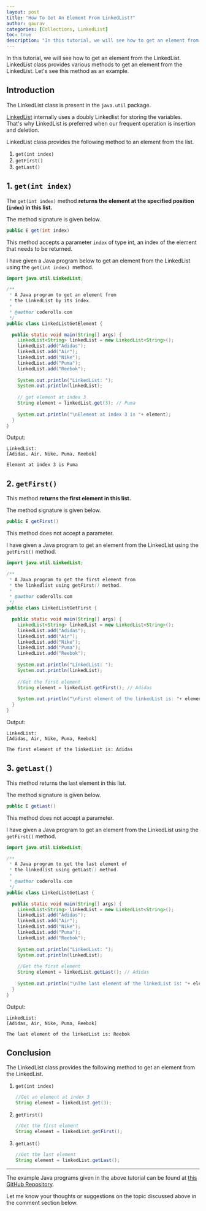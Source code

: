 ```yaml
---
layout: post
title: "How To Get An Element From LinkedList?"
author: gaurav
categories: [Collections, LinkedList]
toc: true
description: "In this tutorial, we will see how to get an element from the LinkedList. LinkedList class provides various methods to get an element from the LinkedList. Let's see this method with an example."
---
```


In this tutorial, we will see how to get an element from the LinkedList. LinkedList class provides various methods to get an element from the LinkedList. Let's see this method as an example.

## Introduction

The LinkedList class is present in the `java.util` package.

[LinkedList](https:/coderolls.com/linkedlist-in-java/) internally uses a doubly Linkedlist for storing the variables. That's why LinkedList is preferred when our frequent operation is insertion and deletion.

LinkedList class provides the following method to an element from the list.

1. `get(int index)`
2. `getFirst()`
3. `getLast()`

## 1. `get(int index)`

The `get(int index)` method **returns the element at the specified position (`index`) in this list.**

The method signature is given below.

```java
public E get(int index)
```

This method accepts a parameter `index` of type int, an index of the element that needs to be returned.

I have given a Java program below to get an element from the LinkedList using the `get(int index) `method.

```java
import java.util.LinkedList;

/**
 * A Java program to get an element from
 * the LinkedList by its index.
 * 
 * @author coderolls.com
 */
public class LinkedListGetElement {

  public static void main(String[] args) {
    LinkedList<String> linkedList = new LinkedList<String>();
    linkedList.add("Adidas");
    linkedList.add("Air");
    linkedList.add("Nike");
    linkedList.add("Puma");
    linkedList.add("Reebok");
    
    System.out.println("LinkedList: ");
    System.out.println(linkedList);
    
    // get element at index 3
    String element = linkedList.get(3); // Puma
    
    System.out.println("\nElement at index 3 is "+ element);
  }
}
```

Output:

```
LinkedList: 
[Adidas, Air, Nike, Puma, Reebok]

Element at index 3 is Puma
```

## 2. `getFirst()`

This method **returns the first element in this list.**

The method signature is given below.

```java
public E getFirst()
```

This method does not accept a parameter.

I have given a Java program to get an element from the LinkedList using the `getFirst()` method.

```java
import java.util.LinkedList;

/**
 * A Java program to get the first element from
 * the linkedlist using getFirst() method.
 * 
 * @author coderolls.com
 */
public class LinkedListGetFirst {

  public static void main(String[] args) {
    LinkedList<String> linkedList = new LinkedList<String>();
    linkedList.add("Adidas");
    linkedList.add("Air");
    linkedList.add("Nike");
    linkedList.add("Puma");
    linkedList.add("Reebok");
    
    System.out.println("LinkedList: ");
    System.out.println(linkedList);
    
    //Get the first element
    String element = linkedList.getFirst(); // Adidas
    
    System.out.println("\nFirst element of the linkedList is: "+ element);
  }
}
```

Output:

```
LinkedList: 
[Adidas, Air, Nike, Puma, Reebok]

The first element of the linkedList is: Adidas
```

## 3. `getLast()`

This method returns the last element in this list.

The method signature is given below.

```java
public E getLast()
```

This method does not accept a parameter.

I have given a Java program to get an element from the LinkedList using the `getFirst()` method.

```java
import java.util.LinkedList;

/**
 * A Java program to get the last element of
 * the linkedlist using getLast() method.
 * 
 * @author coderolls.com
 */
public class LinkedListGetLast {

  public static void main(String[] args) {
    LinkedList<String> linkedList = new LinkedList<String>();
    linkedList.add("Adidas");
    linkedList.add("Air");
    linkedList.add("Nike");
    linkedList.add("Puma");
    linkedList.add("Reebok");
    
    System.out.println("LinkedList: ");
    System.out.println(linkedList);
    
    //Get the first element
    String element = linkedList.getLast(); // Adidas
    
    System.out.println("\nThe last element of the linkedList is: "+ element);
  }
}
```

Output:

```
LinkedList: 
[Adidas, Air, Nike, Puma, Reebok]

The last element of the linkedList is: Reebok
```

## Conclusion

The LinkedList class provides the following method to get an element from the LinkedList.

1. `get(int index)`

   ```java
   //Get an element at index 3
   String element = linkedList.get(3);
   ```

2. `getFirst()`

   ```java
   //Get the first element
   String element = linkedList.getFirst();
   ```

3. `getLast()`

   ```java
   //Get the last element
   String element = linkedList.getLast();
   ```

---

The example Java programs given in the above tutorial can be found at [this GitHub Repository](https://github.com/coderolls/blogpost-coding-examples/tree/main/collections/LinkedList/get-an-element-from-linkedlist).

Let me know your thoughts or suggestions on the topic discussed above in the comment section below.
